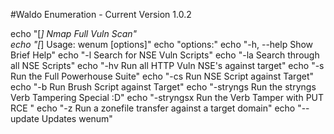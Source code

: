 #Waldo Enumeration - Current Version 1.0.2

echo "[*] Nmap Full Vuln Scan"
<br />
echo "[*] Usage: wenum <target> [options]"
echo "options:"
echo "-h, --help                    Show Brief Help"
echo "-l                            Search for NSE Vuln Scripts"
echo "-la                           Search through all NSE Scripts"
echo "-hv                           Run all HTTP Vuln NSE's against target"
echo "-s                            Run the Full Powerhouse Suite"
echo "-cs                           Run NSE Script against Target"
echo "-b                            Run Brush Script against Target"
echo "-stryngs                      Run the stryngs Verb Tampering Special :D"
echo "-stryngsx                     Run the Verb Tamper with PUT RCE <TARGET>"
echo "-z                            Run a zonefile transfer against a target domain"
echo "--update                      Updates wenum"

